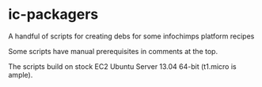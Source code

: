 ic-packagers
============

A handful of scripts for creating debs for some infochimps platform recipes

Some scripts have manual prerequisites in comments at the top.

The scripts build on stock EC2 Ubuntu Server 13.04 64-bit (t1.micro is ample).

